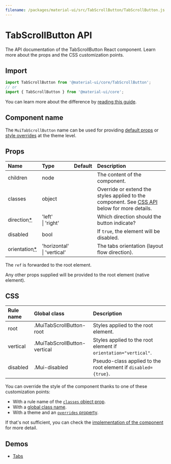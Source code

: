 ```yaml
---
filename: /packages/material-ui/src/TabScrollButton/TabScrollButton.js
---
```


<!--- This documentation is automatically generated, do not try to edit it. -->

# TabScrollButton API

<p class="description">The API documentation of the TabScrollButton React component. Learn more about the props and the CSS customization points.</p>

## Import

```js
import TabScrollButton from '@material-ui/core/TabScrollButton';
// or
import { TabScrollButton } from '@material-ui/core';
```

You can learn more about the difference by [reading this guide](/guides/minimizing-bundle-size/).



## Component name

The `MuiTabScrollButton` name can be used for providing [default props](/customization/globals/#default-props) or [style overrides](/customization/globals/#css) at the theme level.

## Props

| Name | Type | Default | Description |
|:-----|:-----|:--------|:------------|
| <span class="prop-name">children</span> | <span class="prop-type">node</span> |  | The content of the component. |
| <span class="prop-name">classes</span> | <span class="prop-type">object</span> |  | Override or extend the styles applied to the component. See [CSS API](#css) below for more details. |
| <span class="prop-name required">direction<abbr title="required">*</abbr></span> | <span class="prop-type">'left'<br>&#124;&nbsp;'right'</span> |  | Which direction should the button indicate? |
| <span class="prop-name">disabled</span> | <span class="prop-type">bool</span> |  | If `true`, the element will be disabled. |
| <span class="prop-name required">orientation<abbr title="required">*</abbr></span> | <span class="prop-type">'horizontal'<br>&#124;&nbsp;'vertical'</span> |  | The tabs orientation (layout flow direction). |

The `ref` is forwarded to the root element.

Any other props supplied will be provided to the root element (native element).

## CSS

| Rule name | Global class | Description |
|:-----|:-------------|:------------|
| <span class="prop-name">root</span> | <span class="prop-name">.MuiTabScrollButton-root</span> | Styles applied to the root element.
| <span class="prop-name">vertical</span> | <span class="prop-name">.MuiTabScrollButton-vertical</span> | Styles applied to the root element if `orientation="vertical"`.
| <span class="prop-name">disabled</span> | <span class="prop-name">.Mui-disabled</span> | Pseudo-class applied to the root element if `disabled={true}`.

You can override the style of the component thanks to one of these customization points:

- With a rule name of the [`classes` object prop](/customization/components/#overriding-styles-with-classes).
- With a [global class name](/customization/components/#overriding-styles-with-global-class-names).
- With a theme and an [`overrides` property](/customization/globals/#css).

If that's not sufficient, you can check the [implementation of the component](https://github.com/mui-org/material-ui/blob/master/packages/material-ui/src/TabScrollButton/TabScrollButton.js) for more detail.

## Demos

- [Tabs](/components/tabs/)

